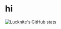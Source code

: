 # hi

![Lucknite's GitHub stats](https://readme-stars.vercel.app/api?username=x1xhlol&count_private=true)
